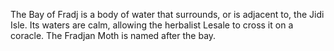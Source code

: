 The Bay of Fradj is a body of water that surrounds, or is adjacent to, the Jidi Isle. Its waters are calm, allowing the herbalist Lesale to cross it on a coracle. The Fradjan Moth is named after the bay.
